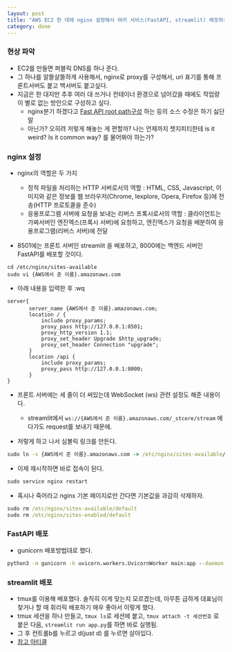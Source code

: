 ```yaml
---
layout: post
title: "AWS EC2 한 대에 nginx 설정해서 여러 서비스(FastAPI, streamlit) 배포하기"
category: done
---
```


### 현상 파악
- EC2를 만들면 퍼블릭 DNS를 하나 준다.
- 그 하나를 알뜰살뜰하게 사용해서, nginx로 proxy를 구성해서, uri 표기를 통해 프론트서버도 붙고 백서버도 붙고싶다.
- 지금은 한 대지만 추후 여러 대 쓰거나 컨테이너 환경으로 넘어갔을 때에도 작업량이 별로 없는 방안으로 구성하고 싶다.
  - nginx분기 하겠다고 [Fast API root path구성](https://fastapi.tiangolo.com/advanced/behind-a-proxy/) 하는 등의 소스 수정은 하기 싫단 말
  - 아닌가? 오히려 저렇게 해놓는 게 편할까? 나는 언제까지 챗지피티한테 is it weird? Is it common way? 를 물어봐야 하는가?

### nginx 설정
- nginx의 역할은 두 가지
  - 정적 파일을 처리하는 HTTP 서버로서의 역할 : HTML, CSS, Javascript, 이미지와 같은 정보를 웹 브라우저(Chrome, Iexplore, Opera, Firefox 등)에 전송(HTTP 프로토콜을 준수)
  - 응용프로그램 서버에 요청을 보내는 리버스 프록시로서의 역할 : 클라이언트는 가짜서버인 엔진엑스(프록시 서버)에 요청하고, 엔진엑스가 요청을 배분하여 응용프로그램(리버스 서버)에 전달

- 8501에는 프론트 서버인 streamlit 을 배포하고, 8000에는 백엔드 서버인 FastAPI를 배포할 것이다.

```
cd /etc/nginx/sites-available
sudo vi {AWS에서 준 이름}.amazonaws.com
```
- 아래 내용을 입력한 후 :wq
```
server{
       server_name {AWS에서 준 이름}.amazonaws.com;
       location / {
           include proxy_params;
           proxy_pass http://127.0.0.1:8501;
           proxy_http_version 1.1;
           proxy_set_header Upgrade $http_upgrade;
           proxy_set_header Connection "upgrade";
       }
       location /api {
           include proxy_params;
           proxy_pass http://127.0.0.1:8000;
       }
}
```
- 프론트 서버에는 세 줄이 더 써있는데 WebSocket (ws) 관련 설정도 해준 내용이다.
  - streamlit에서 `ws://{AWS에서 준 이름}.amazonaws.com/_stcore/stream` 에다가도 request를 보내기 때문에.

- 저렇게 하고 나서 심볼릭 링크를 만든다.
```cmd
sudo ln -s {AWS에서 준 이름}.amazonaws.com -> /etc/nginx/sites-available/{AWS에서 준 이름}.amazonaws.com
```

    
- 이제 재시작하면 바로 접속이 된다.
```cmd
sudo service nginx restart
```

- 혹시나 죽어라고 nginx 기본 페이지로만 간다면 기본값을 과감히 삭제하자.
```cmd
sudo rm /etc/nginx/sites-available/default
sudo rm /etc/nginx/sites-enabled/default
```
    
### FastAPI 배포
- gunicorn 배포방법대로 했다.
```cmd
python3 -m gunicorn -k uvicorn.workers.UvicornWorker main:app --daemon --access-logfile ./gunicorn-access.log
```

### streamlit 배포
- tmux를 이용해 배포했다. 솔직히 이게 맞는지 모르겠는데, 아무튼 급하게 대표님이 찾거나 할 때 휘리릭 배포하기 매우 좋아서 이렇게 했다.
- tmux 세션을 하나 만들고, `tmux ls`로 세션에 붙고, `tmux attach -t 세션번호` 로 붙은 다음, `streamlit run app.py`를 하면 바로 실행됨.
- 그 후 컨트롤b를 누르고 d(just d) 를 누르면 살아있다.
- [참고 아티클](https://medium.com/@data.science.enthusiast/how-to-deploy-a-streamlit-machine-learning-app-over-aws-ec2-instance-12b6751268f1)